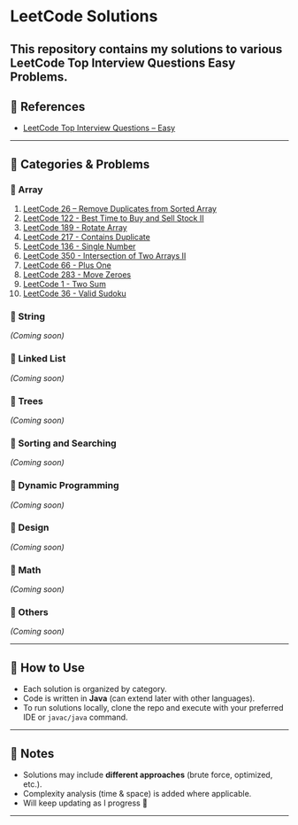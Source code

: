 # LeetCode Solutions

This repository contains my solutions to various **LeetCode Top Interview Questions Easy Problems**.
---

## 📌 References
- [LeetCode Top Interview Questions – Easy](https://leetcode.com/explore/interview/card/top-interview-questions-easy/)

---

## 📂 Categories & Problems

### 🔹 Array
1. [LeetCode 26 – Remove Duplicates from Sorted Array](https://leetcode.com/problems/remove-duplicates-from-sorted-array/)
2. [LeetCode 122 - Best Time to Buy and Sell Stock II](https://leetcode.com/problems/best-time-to-buy-and-sell-stock-ii/description/)
3. [LeetCode 189 - Rotate Array](https://leetcode.com/problems/rotate-array/description/)
4. [LeetCode 217 - Contains Duplicate](https://leetcode.com/problems/contains-duplicate/)
5. [LeetCode 136 - Single Number](https://leetcode.com/problems/single-number/)
6. [LeetCode 350 - Intersection of Two Arrays II](https://leetcode.com/problems/intersection-of-two-arrays-ii/)
7. [LeetCode 66 - Plus One](https://leetcode.com/problems/plus-one/)
8. [LeetCode 283 - Move Zeroes](https://leetcode.com/problems/move-zeroes/)
9. [LeetCode 1 - Two Sum](https://leetcode.com/problems/two-sum/description/)
10. [LeetCode 36 - Valid Sudoku](https://leetcode.com/problems/valid-sudoku/)

### 🔹 String
*(Coming soon)*

### 🔹 Linked List
*(Coming soon)*

### 🔹 Trees
*(Coming soon)*

### 🔹 Sorting and Searching
*(Coming soon)*

### 🔹 Dynamic Programming
*(Coming soon)*

### 🔹 Design
*(Coming soon)*

### 🔹 Math
*(Coming soon)*

### 🔹 Others
*(Coming soon)*

---

## 🚀 How to Use
- Each solution is organized by category.
- Code is written in **Java** (can extend later with other languages).
- To run solutions locally, clone the repo and execute with your preferred IDE or `javac/java` command.

---


## 📖 Notes
- Solutions may include **different approaches** (brute force, optimized, etc.).
- Complexity analysis (time & space) is added where applicable.
- Will keep updating as I progress 🚀

---

